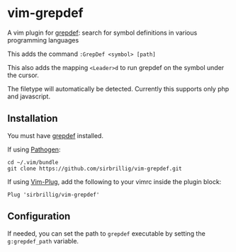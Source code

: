 # vim-grepdef

A vim plugin for [grepdef](https://github.com/sirbrillig/grepdef): search for symbol definitions in various programming languages

This adds the command `:GrepDef <symbol> [path]`

This also adds the mapping `<Leader>d` to run grepdef on the symbol under the cursor.

The filetype will automatically be detected. Currently this supports only php and javascript.

## Installation

You must have [grepdef](https://github.com/sirbrillig/grepdef) installed.

If using [Pathogen](https://github.com/tpope/vim-pathogen):

```
cd ~/.vim/bundle
git clone https://github.com/sirbrillig/vim-grepdef.git
```

If using [Vim-Plug](https://github.com/junegunn/vim-plug), add the following to your vimrc inside the plugin block:

```
Plug 'sirbrillig/vim-grepdef'
```

## Configuration

If needed, you can set the path to `grepdef` executable by setting the `g:grepdef_path` variable.
